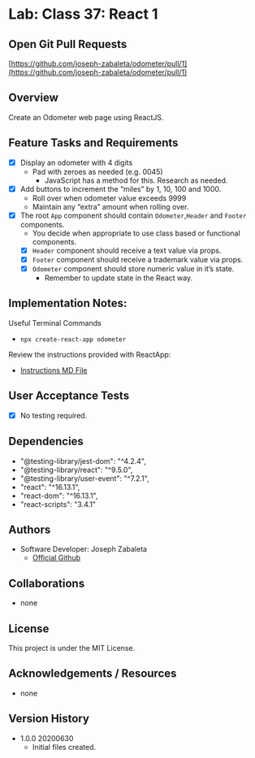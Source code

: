 # Lab: Class 37: React 1

## Open Git Pull Requests  
 
[https://github.com/joseph-zabaleta/odometer/pull/1](https://github.com/joseph-zabaleta/odometer/pull/1)  

## Overview  

Create an Odometer web page using ReactJS.

## Feature Tasks and Requirements  
- [x] Display an odometer with 4 digits
    - Pad with zeroes as needed (e.g. 0045)
        - JavaScript has a method for this. Research as needed.
- [x] Add buttons to increment the “miles” by 1, 10, 100 and 1000.
    - Roll over when odometer value exceeds 9999
    - Maintain any “extra” amount when rolling over.
- [x] The root `App` component should contain `Odometer`,`Header` and `Footer` components.
    - You decide when appropriate to use class based or functional components.
    - [x] `Header` component should receive a text value via props.
    - [x] `Footer` component should receive a trademark value via props.
    - [x] `Odometer` component should store numeric value in it’s state.
        - Remember to update state in the React way.

## Implementation Notes:  
Useful Terminal Commands
- `npx create-react-app odometer`  

Review the instructions provided with ReactApp:  
- [Instructions MD File](/instructions.md)

## User Acceptance Tests  
- [x] No testing required.  

## Dependencies  
- "@testing-library/jest-dom": "^4.2.4",
- "@testing-library/react": "^9.5.0",
- "@testing-library/user-event": "^7.2.1",
- "react": "^16.13.1",
- "react-dom": "^16.13.1",
- "react-scripts": "3.4.1"

## Authors  
- Software Developer: Joseph Zabaleta
  - [Official Github](https://github.com/joseph-zabaleta)  

## Collaborations  
- none  

## License  
This project is under the MIT License.

## Acknowledgements / Resources  
- none

## Version History  
- 1.0.0 20200630  
    - Initial files created.  
